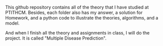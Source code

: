 This github repository contains all of the theory that I have studied at PTITHCM. Besides, each folder also has my answer, a solution for Homework, and a python code to illustrate the theories, algorithms, and a model.


And when I finish all the theory and assignments in class, I will do the project. It is called "Multiple Disease Prediction".
